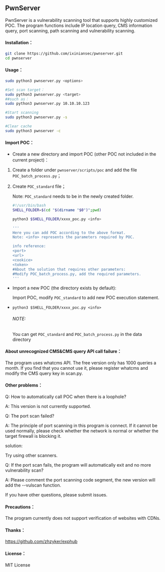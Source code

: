## PwnServer

PwnServer is a vulnerability scanning tool that supports highly customized POC. The program functions include IP location query, CMS information query, port scanning, path scanning and vulnerability scanning.



#### Installation：

```bash
git clone https://github.com/ixiniansec/pwnserver.git
cd pwnserver
```

#### Usage：

```bash
sudo python3 pwnserver.py <options>

#Set scan target：
sudo python3 pwnserver.py <target>
##such as：
sudo python3 pwnserver.py 10.10.10.123

#Start scanning
sudo python3 pwnserver.py -s

#Clear cache
sudo python3 pwnserver -c
```

#### Import POC：

- Create a new directory and import POC (other POC not included in the current project)：

1. Create a folder under `pwnserver/scripts/poc` and add the file `POC_batch_process.py`；

2. Create `POC_standard` file；

   Note: `POC_standard` needs to be in the newly created folder.

   ```bash
   #!/usr/bin/bash
   SHELL_FOLDER=$(cd "$(dirname "$0")";pwd)
   
   python3 $SHELL_FOLDER/xxxx_poc.py <info>
   
   '''
   Here you can add POC according to the above format.
   Note: <info> represents the parameters required by POC.
   
   info reference:
   <port>
   <url>
   <cookice>
   <token>
   #About the solution that requires other parameters:
   #Modify POC_batch_process.py, add the required parameters.
   '''
   ```

- Import a new POC (the directory exists by default):

  Import POC, modify `POC_standard` to add new POC execution statement.

- `python3 $SHELL_FOLDER/xxxx_poc.py <info>`

  

  ###### NOTE:

  You can get `POC_standard` and `POC_batch_process.py` in the data directory

#### About unrecognized CMS&CMS query API call failure：

The program uses whatcms API. The free version only has 1000 queries a month. If you find that you cannot use it, please register whatcms and modify the CMS query key in scan.py.



#### Other problems：

Q: How to automatically call POC when there is a loophole?

A: This version is not currently supported.

Q: The port scan failed?

A: The principle of port scanning in this program is connect. If it cannot be used normally, please check whether the network is normal or whether the target firewall is blocking it.

solution:

Try using other scanners.

Q: If the port scan fails, the program will automatically exit and no more vulnerability scan?

A: Please comment the port scanning code segment, the new version will add the --vulscan function.

If you have other questions, please submit issues.

#### Precautions：

The program currently does not support verification of websites with CDNs.



#### Thanks：

https://github.com/zhzyker/exphub



#### License：

MIT License